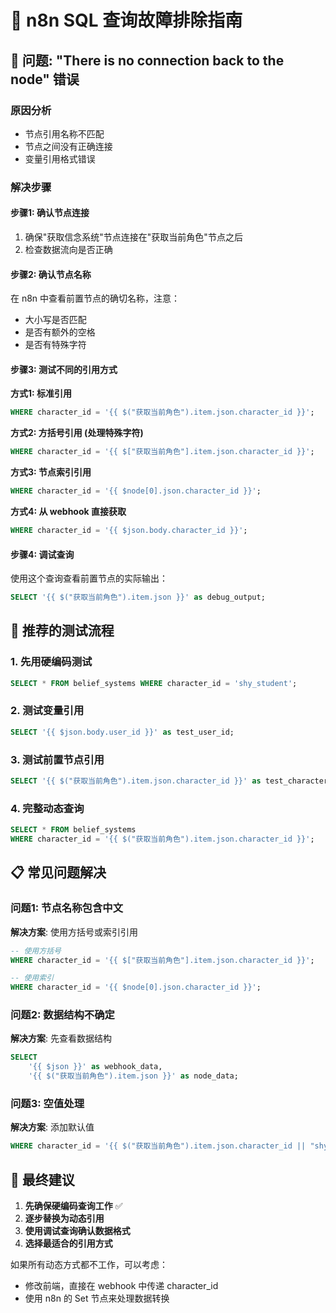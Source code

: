 # 🔧 n8n SQL 查询故障排除指南

## 🎯 问题: "There is no connection back to the node" 错误

### 原因分析
- 节点引用名称不匹配
- 节点之间没有正确连接
- 变量引用格式错误

### 解决步骤

#### 步骤1: 确认节点连接
1. 确保"获取信念系统"节点连接在"获取当前角色"节点之后
2. 检查数据流向是否正确

#### 步骤2: 确认节点名称
在 n8n 中查看前置节点的确切名称，注意：
- 大小写是否匹配
- 是否有额外的空格
- 是否有特殊字符

#### 步骤3: 测试不同的引用方式

**方式1: 标准引用**
```sql
WHERE character_id = '{{ $("获取当前角色").item.json.character_id }}';
```

**方式2: 方括号引用 (处理特殊字符)**
```sql
WHERE character_id = '{{ $["获取当前角色"].item.json.character_id }}';
```

**方式3: 节点索引引用**
```sql
WHERE character_id = '{{ $node[0].json.character_id }}';
```

**方式4: 从 webhook 直接获取**
```sql
WHERE character_id = '{{ $json.body.character_id }}';
```

#### 步骤4: 调试查询
使用这个查询查看前置节点的实际输出：
```sql
SELECT '{{ $("获取当前角色").item.json }}' as debug_output;
```

## 🚀 推荐的测试流程

### 1. 先用硬编码测试
```sql
SELECT * FROM belief_systems WHERE character_id = 'shy_student';
```

### 2. 测试变量引用
```sql
SELECT '{{ $json.body.user_id }}' as test_user_id;
```

### 3. 测试前置节点引用
```sql
SELECT '{{ $("获取当前角色").item.json.character_id }}' as test_character_id;
```

### 4. 完整动态查询
```sql
SELECT * FROM belief_systems 
WHERE character_id = '{{ $("获取当前角色").item.json.character_id }}';
```

## 📋 常见问题解决

### 问题1: 节点名称包含中文
**解决方案**: 使用方括号或索引引用
```sql
-- 使用方括号
WHERE character_id = '{{ $["获取当前角色"].item.json.character_id }}';

-- 使用索引
WHERE character_id = '{{ $node[0].json.character_id }}';
```

### 问题2: 数据结构不确定
**解决方案**: 先查看数据结构
```sql
SELECT 
    '{{ $json }}' as webhook_data,
    '{{ $("获取当前角色").item.json }}' as node_data;
```

### 问题3: 空值处理
**解决方案**: 添加默认值
```sql
WHERE character_id = '{{ $("获取当前角色").item.json.character_id || "shy_student" }}';
```

## 🎯 最终建议

1. **先确保硬编码查询工作** ✅
2. **逐步替换为动态引用**
3. **使用调试查询确认数据格式**
4. **选择最适合的引用方式**

如果所有动态方式都不工作，可以考虑：
- 修改前端，直接在 webhook 中传递 character_id
- 使用 n8n 的 Set 节点来处理数据转换
